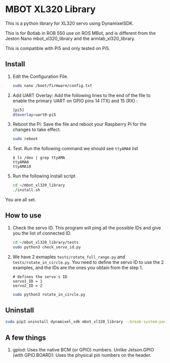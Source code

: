 # MBOT XL320 Library

This is a python library for XL320 servo using DynamixelSDK. 

This is for Botlab in ROB 550 use on ROS MBot, and is different from the Jeston Nano mbot_xl320_library and the armlab_xl320_library.

This is compatible with Pi5 and only tested on Pi5.


## Install
1. Edit the Configuration File.
    ```bash
    sudo nano /boot/firmware/config.txt
    ```
2. Add UART Overlay: Add the following lines to the end of the file to enable the primary UART on GPIO pins 14 (TX) and 15 (RX) :
    ```bash
    [pi5]
    dtoverlay=uart0-pi5
    ```
3. Reboot the Pi: Save the file and reboot your Raspberry Pi for the changes to take effect.
    ```bash
    sudo reboot
    ```
4. Test. Run the following command we should see `ttyAMA0` list
    ```
    $ ls /dev | grep ttyAMA
    ttyAMA0
    ttyAMA10
    ```
5. Run the following install script
    ```bash
    cd ~/mbot_xl320_library
    ./install.sh
    ```

You are all set.
## How to use
1. Check the servo ID. This program will ping all the possible IDs and give you the list of connected ID.
    ```bash
    cd ~/mbot_xl320_library/tests
    sudo python3 check_servo_id.py
    ```
2. We have 2 exmaples `tests/rotate_full_range.py` and `tests/rotate_in_circle.py`. You need to define the servo ID to use the 2 examples, and the IDs are the ones you obtain from the step 1.
    ```python3
    # defines the servo's ID
    servo1_ID = 1
    servo2_ID = 2
    ```
    ```bash
    sudo python3 rotate_in_circle.py
    ```
## Uninstall
```bash
sudo pip3 uninstall dynamixel_sdk mbot_xl320_library --break-system-packages
```
## A few things
1. gpiod: Uses the native BCM (or GPIO) numbers. Unlike Jetson.GPIO (with GPIO.BOARD): Uses the physical pin numbers on the header.